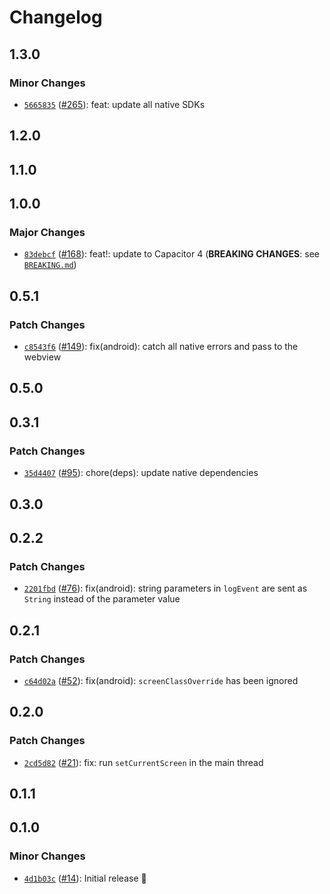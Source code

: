 # Changelog

## 1.3.0

### Minor Changes

- [`5665835`](https://github.com/capawesome-team/capacitor-firebase/commit/566583561a10f803002639b7b477c6d00cf8dedf) ([#265](https://github.com/capawesome-team/capacitor-firebase/pull/265)): feat: update all native SDKs

## 1.2.0

## 1.1.0

## 1.0.0

### Major Changes

- [`83debcf`](https://github.com/capawesome-team/capacitor-firebase/commit/83debcf02500c6a9ecb363eb30b918ace7b416a5) ([#168](https://github.com/capawesome-team/capacitor-firebase/pull/168)): feat!: update to Capacitor 4 (**BREAKING CHANGES**: see [`BREAKING.md`](https://github.com/capawesome-team/capacitor-firebase#breaking-changes))

## 0.5.1

### Patch Changes

- [`c8543f6`](https://github.com/capawesome-team/capacitor-firebase/commit/c8543f6985983f9a96dc6d435429af20841c539b) ([#149](https://github.com/capawesome-team/capacitor-firebase/pull/149)): fix(android): catch all native errors and pass to the webview

## 0.5.0

## 0.3.1

### Patch Changes

- [`35d4407`](https://github.com/robingenz/capacitor-firebase/commit/35d44079258e5abdd7c631e2ca801b32544173d3) ([#95](https://github.com/robingenz/capacitor-firebase/pull/95)): chore(deps): update native dependencies

## 0.3.0

## 0.2.2

### Patch Changes

- [`2201fbd`](https://github.com/robingenz/capacitor-firebase/commit/2201fbd49dc7af7d2ff3507a19667b9b769954f8) ([#76](https://github.com/robingenz/capacitor-firebase/pull/76)): fix(android): string parameters in `logEvent` are sent as `String` instead of the parameter value

## 0.2.1

### Patch Changes

- [`c64d02a`](https://github.com/robingenz/capacitor-firebase/commit/c64d02a60465461f0d85400adc679154b9462372) ([#52](https://github.com/robingenz/capacitor-firebase/pull/52)): fix(android): `screenClassOverride` has been ignored

## 0.2.0

### Patch Changes

- [`2cd5d82`](https://github.com/robingenz/capacitor-firebase/commit/2cd5d82c1cc8f4706582c18ea5df9339c94955fb) ([#21](https://github.com/robingenz/capacitor-firebase/pull/21)): fix: run `setCurrentScreen` in the main thread

## 0.1.1

## 0.1.0

### Minor Changes

- [`4d1b03c`](https://github.com/robingenz/capacitor-firebase/commit/4d1b03c03ccc908f97150952f339563c18c36454) ([#14](https://github.com/robingenz/capacitor-firebase/pull/14)): Initial release 🎉
